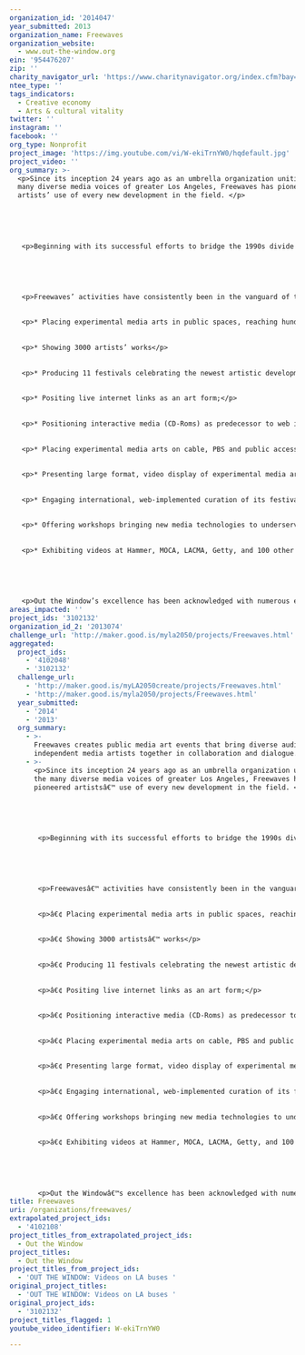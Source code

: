 ```yaml
---
organization_id: '2014047'
year_submitted: 2013
organization_name: Freewaves
organization_website:
  - www.out-the-window.org
ein: '954476207'
zip: ''
charity_navigator_url: 'https://www.charitynavigator.org/index.cfm?bay=search.profile&ein=954476207'
ntee_type: ''
tags_indicators:
  - Creative economy
  - Arts & cultural vitality
twitter: ''
instagram: ''
facebook: ''
org_type: Nonprofit
project_image: 'https://img.youtube.com/vi/W-ekiTrnYW0/hqdefault.jpg'
project_video: ''
org_summary: >-
  <p>Since its inception 24 years ago as an umbrella organization uniting the
  many diverse media voices of greater Los Angeles, Freewaves has pioneered
  artists’ use of every new development in the field. </p>
   
   
   
   
   
   <p>Beginning with its successful efforts to bridge the 1990s divide between mostly small, culturally specific media arts centers, Freewaves has established itself as one of the most adventurous advocates for raising media arts to a truly democratic vector for ideas and images.</p>
   
   
   
   
   
   <p>Freewaves’ activities have consistently been in the vanguard of the field, models for others to emulate. Specific areas in which it led the way include:</p>
   
   
   <p>* Placing experimental media arts in public spaces, reaching hundreds of thousand of people who may never have seen art in this genre;</p>
   
   
   <p>* Showing 3000 artists’ works</p>
   
   
   <p>* Producing 11 festivals celebrating the newest artistic developments;</p>
   
   
   <p>* Positing live internet links as an art form;</p>
   
   
   <p>* Positioning interactive media (CD-Roms) as predecessor to web interactivity;</p>
   
   
   <p>* Placing experimental media arts on cable, PBS and public access television, plus in all L.A. libraries and high schools;</p>
   
   
   <p>* Presenting large format, video display of experimental media arts on video billboards previously dedicated almost exclusively to paid advertising;</p>
   
   
   <p>* Engaging international, web-implemented curation of its festivals, using the latest web technology to stream hundred of hours of video worldwide;</p>
   
   
   <p>* Offering workshops bringing new media technologies to underserved communities and to working artists seeking new avenues of expression.</p>
   
   
   <p>* Exhibiting videos at Hammer, MOCA, LACMA, Getty, and 100 other venues</p>
   
   
   
   
   
   <p>Out the Window’s excellence has been acknowledged with numerous extremely competitive grants from MacArthur, Rockefeller, Warhol, Durfee and Irvine Foundations, National Endowment for the Arts, California Arts Council, Los Angeles County Arts Commission and The City of Los Angeles Department of Cultural Affairs and others, leading to two critical awards: one of L.A. Weekly’s Top Ten Art Projects of the Year, and Public Art Review’s Top 50 National Projects of the Year.</p>
areas_impacted: ''
project_ids: '3102132'
organization_id_2: '2013074'
challenge_url: 'http://maker.good.is/myla2050/projects/Freewaves.html'
aggregated:
  project_ids:
    - '4102048'
    - '3102132'
  challenge_url:
    - 'http://maker.good.is/myLA2050create/projects/Freewaves.html'
    - 'http://maker.good.is/myla2050/projects/Freewaves.html'
  year_submitted:
    - '2014'
    - '2013'
  org_summary:
    - >-
      Freewaves creates public media art events that bring diverse audiences and
      independent media artists together in collaboration and dialogue.
    - >-
      <p>Since its inception 24 years ago as an umbrella organization uniting
      the many diverse media voices of greater Los Angeles, Freewaves has
      pioneered artistsâ€™ use of every new development in the field. </p>
       
       
       
       
       
       <p>Beginning with its successful efforts to bridge the 1990s divide between mostly small, culturally specific media arts centers, Freewaves has established itself as one of the most adventurous advocates for raising media arts to a truly democratic vector for ideas and images.</p>
       
       
       
       
       
       <p>Freewavesâ€™ activities have consistently been in the vanguard of the field, models for others to emulate. Specific areas in which it led the way include:</p>
       
       
       <p>â€¢ Placing experimental media arts in public spaces, reaching hundreds of thousand of people who may never have seen art in this genre;</p>
       
       
       <p>â€¢ Showing 3000 artistsâ€™ works</p>
       
       
       <p>â€¢ Producing 11 festivals celebrating the newest artistic developments;</p>
       
       
       <p>â€¢ Positing live internet links as an art form;</p>
       
       
       <p>â€¢ Positioning interactive media (CD-Roms) as predecessor to web interactivity;</p>
       
       
       <p>â€¢ Placing experimental media arts on cable, PBS and public access television, plus in all L.A. libraries and high schools;</p>
       
       
       <p>â€¢ Presenting large format, video display of experimental media arts on video billboards previously dedicated almost exclusively to paid advertising;</p>
       
       
       <p>â€¢ Engaging international, web-implemented curation of its festivals, using the latest web technology to stream hundred of hours of video worldwide;</p>
       
       
       <p>â€¢ Offering workshops bringing new media technologies to underserved communities and to working artists seeking new avenues of expression.</p>
       
       
       <p>â€¢ Exhibiting videos at Hammer, MOCA, LACMA, Getty, and 100 other venues</p>
       
       
       
       
       
       <p>Out the Windowâ€™s excellence has been acknowledged with numerous extremely competitive grants from MacArthur, Rockefeller, Warhol, Durfee and Irvine Foundations, National Endowment for the Arts, California Arts Council, Los Angeles County Arts Commission and The City of Los Angeles Department of Cultural Affairs and others, leading to two critical awards: one of L.A. Weeklyâ€™s Top Ten Art Projects of the Year, and Public Art Reviewâ€™s Top 50 National Projects of the Year.</p>
title: Freewaves
uri: /organizations/freewaves/
extrapolated_project_ids:
  - '4102108'
project_titles_from_extrapolated_project_ids:
  - Out the Window
project_titles:
  - Out the Window
project_titles_from_project_ids:
  - 'OUT THE WINDOW: Videos on LA buses '
original_project_titles:
  - 'OUT THE WINDOW: Videos on LA buses '
original_project_ids:
  - '3102132'
project_titles_flagged: 1
youtube_video_identifier: W-ekiTrnYW0

---
```

